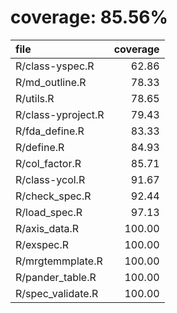 # coverage: 85.56%

|file               | coverage|
|:------------------|--------:|
|R/class-yspec.R    |    62.86|
|R/md_outline.R     |    78.33|
|R/utils.R          |    78.65|
|R/class-yproject.R |    79.43|
|R/fda_define.R     |    83.33|
|R/define.R         |    84.93|
|R/col_factor.R     |    85.71|
|R/class-ycol.R     |    91.67|
|R/check_spec.R     |    92.44|
|R/load_spec.R      |    97.13|
|R/axis_data.R      |   100.00|
|R/exspec.R         |   100.00|
|R/mrgtemmplate.R   |   100.00|
|R/pander_table.R   |   100.00|
|R/spec_validate.R  |   100.00|
